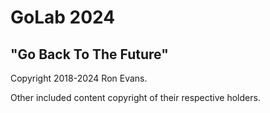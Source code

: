 # GoLab 2024

## "Go Back To The Future"

Copyright 2018-2024 Ron Evans.

Other included content copyright of their respective holders.
